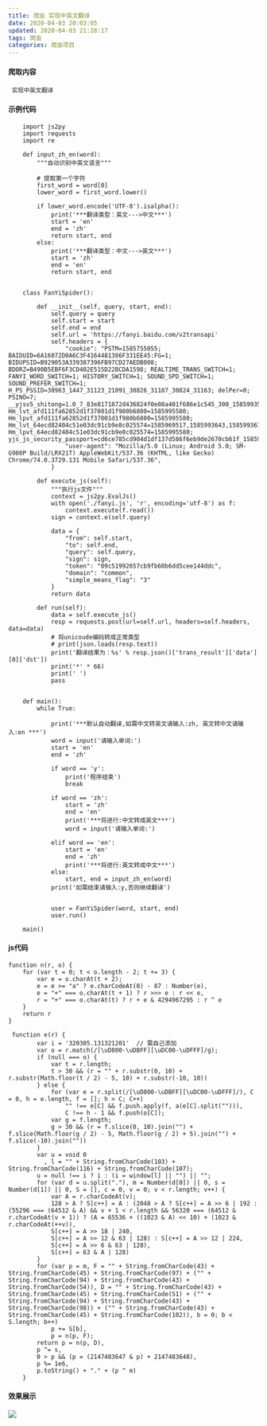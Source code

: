```yaml
---
title: 爬虫 实现中英文翻译
date: 2020-04-03 20:03:05
updated: 2020-04-03 21:28:17
tags: 爬虫
categories: 爬虫项目
---
```


#### 爬取内容
     实现中英文翻译

        
#### 示例代码
        
        
        import js2py
        import requests
        import re
        
        def input_zh_en(word):
            """自动识别中英文语言"""
        
            # 提取第一个字符
            first_word = word[0]
            lower_word = first_word.lower()
        
            if lower_word.encode('UTF-8').isalpha():
                print('***翻译类型：英文--->中文***')
                start = 'en'
                end = 'zh'
                return start, end
            else:
                print('***翻译类型：中文--->英文***')
                start = 'zh'
                end = 'en'
                return start, end
        
        
        class FanYiSpider():
        
            def __init__(self, query, start, end):
                self.query = query
                self.start = start
                self.end = end
                self.url = 'https://fanyi.baidu.com/v2transapi'
                self.headers = {
                    "cookie": "PSTM=1585755055; BAIDUID=6A16072D0A6C3F4164481386F331EE45:FG=1; BIDUPSID=B929053A339387396FB97CD27AEDB008; BDORZ=B490B5EBF6F3CD402E515D22BCDA1598; REALTIME_TRANS_SWITCH=1; FANYI_WORD_SWITCH=1; HISTORY_SWITCH=1; SOUND_SPD_SWITCH=1; SOUND_PREFER_SWITCH=1; H_PS_PSSID=30963_1447_31123_21091_30826_31187_30824_31163; delPer=0; PSINO=7; __yjsv5_shitong=1.0_7_83e8171872d436824f0e08a401f686e1c545_300_1585993564091_223.104.63.193_a8785d9e; Hm_lvt_afd111fa62852d1f37001d1f980b6800=1585995580; Hm_lpvt_afd111fa62852d1f37001d1f980b6800=1585995580; Hm_lvt_64ecd82404c51e03dc91cb9e8c025574=1585969517,1585993643,1585993672,1585995580; Hm_lpvt_64ecd82404c51e03dc91cb9e8c025574=1585995580; yjs_js_security_passport=cd6ce785cd904d1df137d586f6eb9de2670cb61f_1585995477_js",
                    "user-agent": "Mozilla/5.0 (Linux; Android 5.0; SM-G900P Build/LRX21T) AppleWebKit/537.36 (KHTML, like Gecko) Chrome/74.0.3729.131 Mobile Safari/537.36",
                }
        
            def execute_js(self):
                """执行js文件"""
                context = js2py.EvalJs()
                with open('./fanyi.js', 'r', encoding='utf-8') as f:
                    context.execute(f.read())
                sign = context.e(self.query)
        
                data = {
                    "from": self.start,
                    "to": self.end,
                    "query": self.query,
                    "sign": sign,
                    "token": "09c51992657cb9fb60b6dd5cee144ddc",
                    "domain": "common",
                    "simple_means_flag": "3"
                }
                return data
        
            def run(self):
                data = self.execute_js()
                resp = requests.post(url=self.url, headers=self.headers, data=data)
                # 将unicoude编码转成正常类型
                # print(json.loads(resp.text))
                print('翻译结果为：%s' % resp.json()['trans_result']['data'][0]['dst'])
                print('*' * 66)
                print(' ')
                pass
        
        
        def main():
            while True:
        
                print('***默认自动翻译,如需中文转英文请输入:zh, 英文转中文请输入:en ***')
                word = input('请输入单词:')
                start = 'en'
                end = 'zh'
        
                if word == 'y':
                    print('程序结束')
                    break
        
                if word == 'zh':
                    start = 'zh'
                    end = 'en'
                    print('***将进行:中文转成英文***')
                    word = input('请输入单词:')
        
                elif word == 'en':
                    start = 'en'
                    end = 'zh'
                    print('***将进行:英文转成中文***')
                else:
                    start, end = input_zh_en(word)
                print('如需结束请输入:y,否则继续翻译')
        
        
                user = FanYiSpider(word, start, end)
                user.run()
        
        main()



#### js代码
    function n(r, o) {
        for (var t = 0; t < o.length - 2; t += 3) {
            var e = o.charAt(t + 2);
            e = e >= "a" ? e.charCodeAt(0) - 87 : Number(e),
            e = "+" === o.charAt(t + 1) ? r >>> e : r << e,
            r = "+" === o.charAt(t) ? r + e & 4294967295 : r ^ e
        }
        return r
    }
    
     function e(r) {
            var i = '320305.131321201'  // 需自己添加
            var o = r.match(/[\uD800-\uDBFF][\uDC00-\uDFFF]/g);
            if (null === o) {
                var t = r.length;
                t > 30 && (r = "" + r.substr(0, 10) + r.substr(Math.floor(t / 2) - 5, 10) + r.substr(-10, 10))
            } else {
                for (var e = r.split(/[\uD800-\uDBFF][\uDC00-\uDFFF]/), C = 0, h = e.length, f = []; h > C; C++)
                    "" !== e[C] && f.push.apply(f, a(e[C].split(""))),
                    C !== h - 1 && f.push(o[C]);
                var g = f.length;
                g > 30 && (r = f.slice(0, 10).join("") + f.slice(Math.floor(g / 2) - 5, Math.floor(g / 2) + 5).join("") + f.slice(-10).join(""))
            }
            var u = void 0
              , l = "" + String.fromCharCode(103) + String.fromCharCode(116) + String.fromCharCode(107);
            u = null !== i ? i : (i = window[l] || "") || "";
            for (var d = u.split("."), m = Number(d[0]) || 0, s = Number(d[1]) || 0, S = [], c = 0, v = 0; v < r.length; v++) {
                var A = r.charCodeAt(v);
                128 > A ? S[c++] = A : (2048 > A ? S[c++] = A >> 6 | 192 : (55296 === (64512 & A) && v + 1 < r.length && 56320 === (64512 & r.charCodeAt(v + 1)) ? (A = 65536 + ((1023 & A) << 10) + (1023 & r.charCodeAt(++v)),
                S[c++] = A >> 18 | 240,
                S[c++] = A >> 12 & 63 | 128) : S[c++] = A >> 12 | 224,
                S[c++] = A >> 6 & 63 | 128),
                S[c++] = 63 & A | 128)
            }
            for (var p = m, F = "" + String.fromCharCode(43) + String.fromCharCode(45) + String.fromCharCode(97) + ("" + String.fromCharCode(94) + String.fromCharCode(43) + String.fromCharCode(54)), D = "" + String.fromCharCode(43) + String.fromCharCode(45) + String.fromCharCode(51) + ("" + String.fromCharCode(94) + String.fromCharCode(43) + String.fromCharCode(98)) + ("" + String.fromCharCode(43) + String.fromCharCode(45) + String.fromCharCode(102)), b = 0; b < S.length; b++)
                p += S[b],
                p = n(p, F);
            return p = n(p, D),
            p ^= s,
            0 > p && (p = (2147483647 & p) + 2147483648),
            p %= 1e6,
            p.toString() + "." + (p ^ m)
        }

#### 效果展示
![](1.PNG)